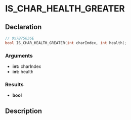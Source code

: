 # IS_CHAR_HEALTH_GREATER

## Declaration
```cpp
// 0x7B75036E
bool IS_CHAR_HEALTH_GREATER(int charIndex, int health);
```

### Arguments
- **int:** charIndex
- **int:** health

### Results
- **bool**

## Description

